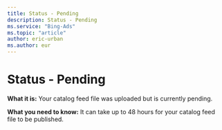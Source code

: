```yaml
---
title: Status - Pending
description: Status - Pending
ms.service: "Bing-Ads"
ms.topic: "article"
author: eric-urban
ms.author: eur
---
```


# Status - Pending

**What it is:** Your catalog feed file was uploaded but is currently pending.

**What you need to know:** It can take up to 48 hours for your catalog feed file to be published.


